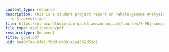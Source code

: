 ```yaml
---
content_type: resource
description: This is a student project report on "Whole-genome Analysis of GCN4 Binding
  in S.cerevisiae".
file: https://ol-ocw-studio-app-qa.s3.amazonaws.com/courses/7-90j-computational-functional-genomics-spring-2005/0e49c7aa6f41f6dd843941c4302d53d1_gcn4.pdf
file_type: application/pdf
resourcetype: Document
title: gcn4.pdf
uid: 0e49c7aa-6f41-f6dd-8439-41c4302d53d1
---
```

